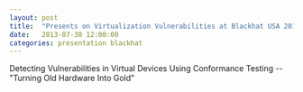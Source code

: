 ```yaml
---
layout: post
title:  "Presents on Virtualization Vulnerabilities at Blackhat USA 2013"
date:   2013-07-30 12:00:00
categories: presentation blackhat
---
```


Detecting Vulnerabilities in Virtual Devices Using Conformance Testing -- "Turning Old Hardware Into Gold"
